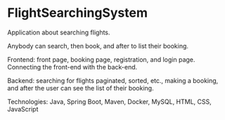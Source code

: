 # FlightSearchingSystem

Application about searching flights.

Anybody can search, then book, and after to list their booking.

Frontend: front page, booking page, registration, and login page. Connecting the front-end with the back-end.

Backend: searching for flights paginated, sorted, etc., making a booking, and after the user can see the list of their booking.

Technologies: Java, Spring Boot, Maven, Docker, MySQL, HTML, CSS, JavaScript
